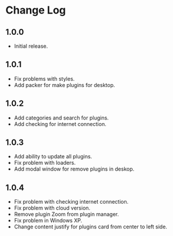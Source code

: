 # Change Log

## 1.0.0

* Initial release.

## 1.0.1

* Fix problems with styles.
* Add packer for make plugins for desktop.

## 1.0.2

* Add categories and search for plugins.
* Add checking for internet connection.

## 1.0.3

* Add ability to update all plugins.
* Fix problem with loaders.
* Add modal window for remove plugins in deskop.

## 1.0.4

* Fix problem with checking internet connection.
* Fix problem with cloud version.
* Remove plugin Zoom from plugin manager.
* Fix problem in Windows XP.
* Change content justify for plugins card from center to left side.